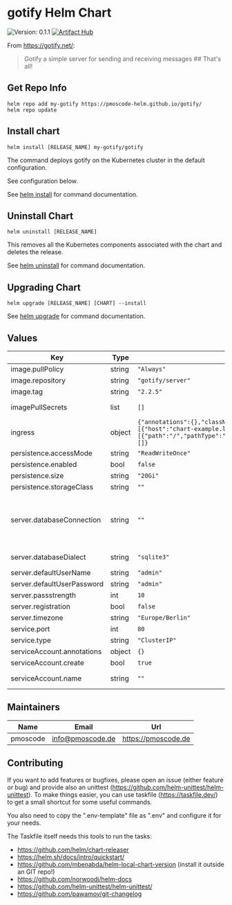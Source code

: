 # gotify Helm Chart
![Version: 0.1.1](https://img.shields.io/badge/Version-0.1.1-informational?style=flat-square)
[![Artifact Hub](https://img.shields.io/endpoint?url=https://artifacthub.io/badge/repository/gotify)](https://artifacthub.io/packages/search?repo=gotify)

From https://gotify.net/:
> Gotify a simple server for sending and receiving messages ## That's all!

## Get Repo Info

    helm repo add my-gotify https://pmoscode-helm.github.io/gotify/
    helm repo update

## Install chart

    helm install [RELEASE_NAME] my-gotify/gotify

The command deploys gotify on the Kubernetes cluster in the default configuration.

See configuration below.

See [helm install](https://helm.sh/docs/helm/helm_install/) for command documentation.

## Uninstall Chart

    helm uninstall [RELEASE_NAME]

This removes all the Kubernetes components associated with the chart and deletes the release.

See [helm uninstall](https://helm.sh/docs/helm/helm_uninstall/) for command documentation.

## Upgrading Chart

    helm upgrade [RELEASE_NAME] [CHART] --install

See [helm upgrade](https://helm.sh/docs/helm/helm_upgrade/) for command documentation.

## Values

| Key                        | Type   | Default                                                                                                                                                          | Description                                                                                                                                                                        |
|----------------------------|--------|------------------------------------------------------------------------------------------------------------------------------------------------------------------|------------------------------------------------------------------------------------------------------------------------------------------------------------------------------------|
| image.pullPolicy           | string | `"Always"`                                                                                                                                                       | pull policy                                                                                                                                                                        |
| image.repository           | string | `"gotify/server"`                                                                                                                                                | repository with gotify image                                                                                                                                                       |
| image.tag                  | string | `"2.2.5"`                                                                                                                                                        | current version of the image                                                                                                                                                       |
| imagePullSecrets           | list   | `[]`                                                                                                                                                             | imagePullSecrets (not needed, if default image is used)                                                                                                                            |
| ingress                    | object | `{"annotations":{},"className":"","enabled":false,"hosts":[{"host":"chart-example.local","paths":[{"path":"/","pathType":"ImplementationSpecific"}]}],"tls":[]}` | Configure ingress                                                                                                                                                                  |
| persistence.accessMode     | string | `"ReadWriteOnce"`                                                                                                                                                | accessMode                                                                                                                                                                         |
| persistence.enabled        | bool   | `false`                                                                                                                                                          | enable persistence when true                                                                                                                                                       |
| persistence.size           | string | `"20Gi"`                                                                                                                                                         | default storage size                                                                                                                                                               |
| persistence.storageClass   | string | `""`                                                                                                                                                             | actual storageClass                                                                                                                                                                |
| server.databaseConnection  | string | `""`                                                                                                                                                             | set connection string for mysql (gotify:secret@/gotifydb?charset=utf8&parseTime=True&loc=Local) or postgresql (host=localhost port=3306 user=gotify dbname=gotify password=secret) |
| server.databaseDialect     | string | `"sqlite3"`                                                                                                                                                      | select database kind (sqlite3, mysql, postgres)                                                                                                                                    |
| server.defaultUserName     | string | `"admin"`                                                                                                                                                        | default user                                                                                                                                                                       |
| server.defaultUserPassword | string | `"admin"`                                                                                                                                                        | default user password                                                                                                                                                              |
| server.passstrength        | int    | `10`                                                                                                                                                             | minimal password length                                                                                                                                                            |
| server.registration        | bool   | `false`                                                                                                                                                          | is user registration enabled?                                                                                                                                                      |
| server.timezone            | string | `"Europe/Berlin"`                                                                                                                                                | server timezone                                                                                                                                                                    |
| service.port               | int    | `80`                                                                                                                                                             |                                                                                                                                                                                    |
| service.type               | string | `"ClusterIP"`                                                                                                                                                    |                                                                                                                                                                                    |
| serviceAccount.annotations | object | `{}`                                                                                                                                                             | add annotations to serviceAccount                                                                                                                                                  |
| serviceAccount.create      | bool   | `true`                                                                                                                                                           | enable serviceAccount                                                                                                                                                              |
| serviceAccount.name        | string | `""`                                                                                                                                                             | name of the serviceAccount (will be generated if empty)                                                                                                                            |

## Maintainers

| Name     | Email              | Url                   |
|----------|--------------------|-----------------------|
| pmoscode | <info@pmoscode.de> | <https://pmoscode.de> |

## Contributing

If you want to add features or bugfixes, please open an issue (either feature or bug) and provide also an unittest (https://github.com/helm-unittest/helm-unittest).
To make things easier, you can use taskfile (https://taskfile.dev/) to get a small shortcut for some useful commands.

You also need to copy the ".env-template" file as ".env" and configure it for your needs.

The Taskfile itself needs this tools to run the tasks:
- https://github.com/helm/chart-releaser
- https://helm.sh/docs/intro/quickstart/
- https://github.com/mbenabda/helm-local-chart-version (install it outside an GIT repo!)
- https://github.com/norwoodj/helm-docs
- https://github.com/helm-unittest/helm-unittest/
- https://github.com/pawamoy/git-changelog
